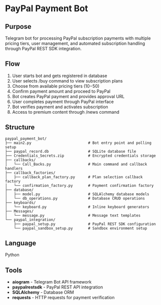 # PayPal Payment Bot

## Purpose
Telegram bot for processing PayPal subscription payments with multiple pricing tiers, user management, and automated subscription handling through PayPal REST SDK integration.

## Flow
1. User starts bot and gets registered in database
2. User selects /buy command to view subscription plans
3. Choose from available pricing tiers ($10-$50)
4. Confirm payment amount and proceed to PayPal
5. Bot creates PayPal payment and provides approval URL
6. User completes payment through PayPal interface
7. Bot verifies payment and activates subscription
8. Access to premium content through /news command

## Structure
```
paypal_payment_bot/
├── main2.py                          # Bot entry point and polling setup
├── paypal_record.db                  # SQLite database file
├── Credentials_Secrets.zip           # Encrypted credentials storage
├── callbacks/
│   └── Call_Backs.py                 # Main command and callback handlers
├── callback_factories/
│   ├── callback_plan_factory.py      # Plan selection callback factory
│   └── confirmation_factory.py       # Payment confirmation factory
├── database/
│   ├── model.py                      # SQLAlchemy database models
│   └── db_operations.py              # Database CRUD operations
├── keyboards/
│   └── keyboard.py                   # Inline keyboard generators
├── Messages/
│   └── message.py                    # Message text templates
└── paypal_integration/
    ├── paypal_setup.py               # PayPal REST SDK configuration
    └── paypal_sandbox_setup.py       # Sandbox environment setup
```

## Language
Python

## Tools
- **aiogram** - Telegram Bot API framework
- **paypalrestsdk** - PayPal REST API integration
- **SQLAlchemy** - Database ORM
- **requests** - HTTP requests for payment verification
